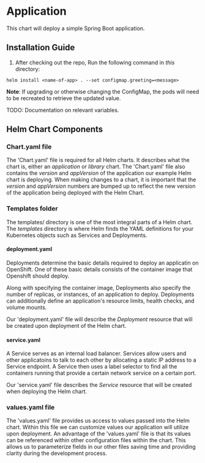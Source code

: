 # Application
This chart will deploy a simple Spring Boot application.

## Installation Guide

1. After checking out the repo, Run the following command in *this* directory: 

`helm install <name-of-app> . --set configmap.greeting=<message>`

**Note**: If upgrading or otherwise changing the ConfigMap, the pods will need to be recreated to retrieve the updated value.

TODO: Documentation on relevant variables.

## Helm Chart Components

### Chart.yaml file

The 'Chart.yaml' file is required for all Helm charts. It describes what the chart is, either an _application_ or _library_ chart. The 'Chart.yaml' file also contains the _version_ and _appVersion_ of the application our example Helm chart is deploying. When making changes to a chart, it is important that the _version_ and _appVersion_ numbers are bumped up to reflect the new version of the application being deployed with the Helm Chart.

### Templates folder

The templates/ directory is one of the most integral parts of a Helm chart. The _templates_ directory is where Helm finds the YAML definitions for your Kubernetes objects such as Services and Deployments.

#### deployment.yaml

Deployments determine the basic details required to deploy an applicatin on OpenShift. One of these basic details consists of the container image that Openshift should deploy. 

Along with specifying the container image, Deployments also specify the number of replicas, or instances, of an application to deploy. Deployments can additionally define an application's resource limits, health checks, and volume mounts.

Our 'deployment.yaml' file will describe the _Deployment_ resource that will be created upon deployment of the Helm chart. 

#### service.yaml

A Service serves as an internal load balancer. Services allow users and other applicatoins to talk to each other by allocating a static IP address to a Service endpoint. A Service then uses a label selector to find all the containers running that provide a certain network service on a certain port. 

Our 'service.yaml' file describes the _Service_ resource that will be created when deploying the Helm chart.  

### values.yaml file

The 'values.yaml' file provides us access to values passed into the Helm chart. Within this file we can customize values our application will utilize upon deployment. An advantage of the 'values.yaml' file is that its values can be referenced within other configuration files within the chart. This allows us to parameterize fields in our other files saving time and providing clarity during the development process. 